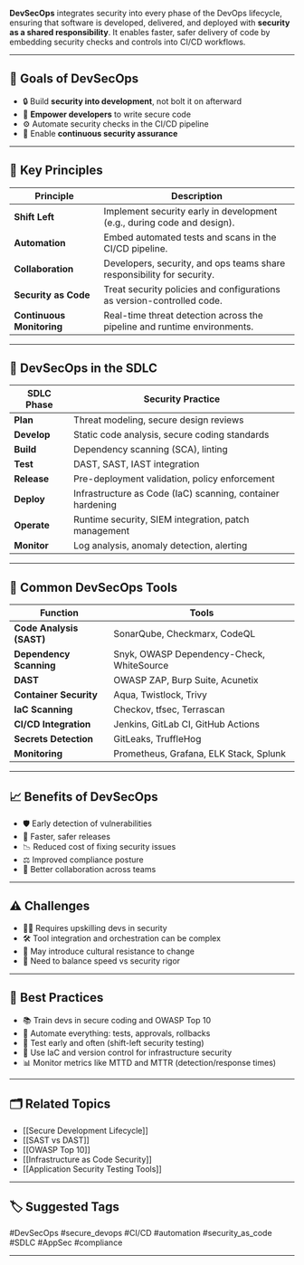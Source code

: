 **DevSecOps** integrates security into every phase of the DevOps lifecycle, ensuring that software is developed, delivered, and deployed with **security as a shared responsibility**. It enables faster, safer delivery of code by embedding security checks and controls into CI/CD workflows.

---

## 🎯 Goals of DevSecOps

- 🔒 Build **security into development**, not bolt it on afterward
- 🧠 **Empower developers** to write secure code
- ⚙️ Automate security checks in the CI/CD pipeline
- 🔁 Enable **continuous security assurance**

---

## 🧱 Key Principles

| Principle                 | Description |
|---------------------------|-------------|
| **Shift Left**            | Implement security early in development (e.g., during code and design). |
| **Automation**            | Embed automated tests and scans in the CI/CD pipeline. |
| **Collaboration**         | Developers, security, and ops teams share responsibility for security. |
| **Security as Code**      | Treat security policies and configurations as version-controlled code. |
| **Continuous Monitoring** | Real-time threat detection across the pipeline and runtime environments. |

---

## 🔁 DevSecOps in the SDLC

| SDLC Phase     | Security Practice |
|----------------|-------------------|
| **Plan**        | Threat modeling, secure design reviews |
| **Develop**     | Static code analysis, secure coding standards |
| **Build**       | Dependency scanning (SCA), linting |
| **Test**        | DAST, SAST, IAST integration |
| **Release**     | Pre-deployment validation, policy enforcement |
| **Deploy**      | Infrastructure as Code (IaC) scanning, container hardening |
| **Operate**     | Runtime security, SIEM integration, patch management |
| **Monitor**     | Log analysis, anomaly detection, alerting |

---

## 🧰 Common DevSecOps Tools

| Function                  | Tools |
|---------------------------|-------|
| **Code Analysis (SAST)**  | SonarQube, Checkmarx, CodeQL |
| **Dependency Scanning**   | Snyk, OWASP Dependency-Check, WhiteSource |
| **DAST**                  | OWASP ZAP, Burp Suite, Acunetix |
| **Container Security**    | Aqua, Twistlock, Trivy |
| **IaC Scanning**          | Checkov, tfsec, Terrascan |
| **CI/CD Integration**     | Jenkins, GitLab CI, GitHub Actions |
| **Secrets Detection**     | GitLeaks, TruffleHog |
| **Monitoring**            | Prometheus, Grafana, ELK Stack, Splunk |

---

## 📈 Benefits of DevSecOps

- 🛡 Early detection of vulnerabilities
- 🚀 Faster, safer releases
- 📉 Reduced cost of fixing security issues
- ⚖️ Improved compliance posture
- 🤝 Better collaboration across teams

---

## ⚠️ Challenges

- 🧑‍💻 Requires upskilling devs in security
- 🛠 Tool integration and orchestration can be complex
- 💬 May introduce cultural resistance to change
- 🧪 Need to balance speed vs security rigor

---

## 🧠 Best Practices

- 📚 Train devs in secure coding and OWASP Top 10
- 🔄 Automate everything: tests, approvals, rollbacks
- 🧪 Test early and often (shift-left security testing)
- 🧰 Use IaC and version control for infrastructure security
- 📊 Monitor metrics like MTTD and MTTR (detection/response times)

---

## 🗂 Related Topics

- [[Secure Development Lifecycle]]
- [[SAST vs DAST]]
- [[OWASP Top 10]]
- [[Infrastructure as Code Security]]
- [[Application Security Testing Tools]]

---

## 🏷 Suggested Tags

#DevSecOps #secure_devops #CI/CD #automation #security_as_code #SDLC #AppSec #compliance

---

